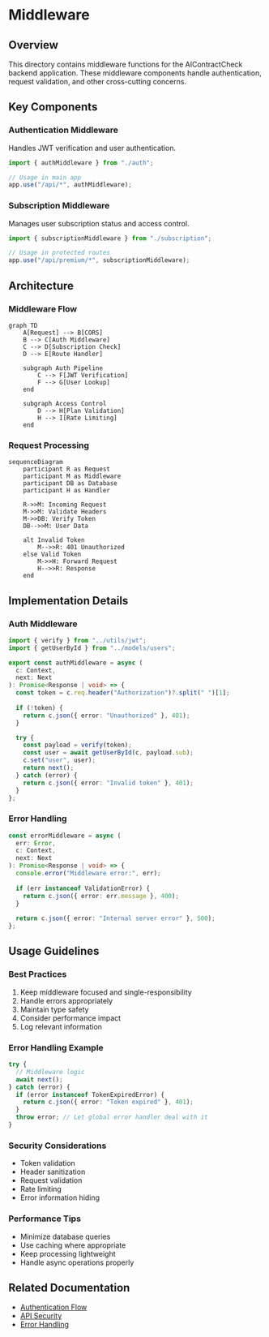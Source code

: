 # Middleware

## Overview
This directory contains middleware functions for the AIContractCheck backend application. These middleware components handle authentication, request validation, and other cross-cutting concerns.

## Key Components

### Authentication Middleware
Handles JWT verification and user authentication.

```typescript
import { authMiddleware } from "./auth";

// Usage in main app
app.use("/api/*", authMiddleware);
```

### Subscription Middleware
Manages user subscription status and access control.

```typescript
import { subscriptionMiddleware } from "./subscription";

// Usage in protected routes
app.use("/api/premium/*", subscriptionMiddleware);
```

## Architecture

### Middleware Flow
```mermaid
graph TD
    A[Request] --> B[CORS]
    B --> C[Auth Middleware]
    C --> D[Subscription Check]
    D --> E[Route Handler]
    
    subgraph Auth Pipeline
        C --> F[JWT Verification]
        F --> G[User Lookup]
    end
    
    subgraph Access Control
        D --> H[Plan Validation]
        H --> I[Rate Limiting]
    end
```

### Request Processing
```mermaid
sequenceDiagram
    participant R as Request
    participant M as Middleware
    participant DB as Database
    participant H as Handler

    R->>M: Incoming Request
    M->>M: Validate Headers
    M->>DB: Verify Token
    DB-->>M: User Data
    
    alt Invalid Token
        M-->>R: 401 Unauthorized
    else Valid Token
        M->>H: Forward Request
        H-->>R: Response
    end
```

## Implementation Details

### Auth Middleware
```typescript
import { verify } from "../utils/jwt";
import { getUserById } from "../models/users";

export const authMiddleware = async (
  c: Context,
  next: Next
): Promise<Response | void> => {
  const token = c.req.header("Authorization")?.split(" ")[1];
  
  if (!token) {
    return c.json({ error: "Unauthorized" }, 401);
  }

  try {
    const payload = verify(token);
    const user = await getUserById(c, payload.sub);
    c.set("user", user);
    return next();
  } catch (error) {
    return c.json({ error: "Invalid token" }, 401);
  }
};
```

### Error Handling
```typescript
const errorMiddleware = async (
  err: Error,
  c: Context,
  next: Next
): Promise<Response | void> => {
  console.error("Middleware error:", err);
  
  if (err instanceof ValidationError) {
    return c.json({ error: err.message }, 400);
  }
  
  return c.json({ error: "Internal server error" }, 500);
};
```

## Usage Guidelines

### Best Practices
1. Keep middleware focused and single-responsibility
2. Handle errors appropriately
3. Maintain type safety
4. Consider performance impact
5. Log relevant information

### Error Handling Example
```typescript
try {
  // Middleware logic
  await next();
} catch (error) {
  if (error instanceof TokenExpiredError) {
    return c.json({ error: "Token expired" }, 401);
  }
  throw error; // Let global error handler deal with it
}
```

### Security Considerations
- Token validation
- Header sanitization
- Request validation
- Rate limiting
- Error information hiding

### Performance Tips
- Minimize database queries
- Use caching where appropriate
- Keep processing lightweight
- Handle async operations properly

## Related Documentation
- [Authentication Flow](/docs/auth-architecture.md)
- [API Security](/docs/security.md)
- [Error Handling](/docs/error-handling.md)

